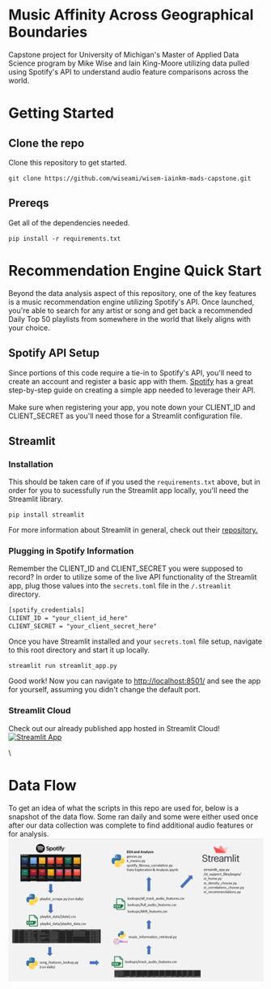 # Music Affinity Across Geographical Boundaries
Capstone project for University of Michigan's Master of Applied Data Science program by Mike Wise and Iain King-Moore utilizing data pulled using Spotify's API to understand audio feature comparisons across the world.


# Getting Started
## Clone the repo
Clone this repository to get started.
```
git clone https://github.com/wiseami/wisem-iainkm-mads-capstone.git
```

## Prereqs
Get all of the dependencies needed.
```
pip install -r requirements.txt
```

# Recommendation Engine Quick Start
Beyond the data analysis aspect of this repository, one of the key features is a music recommendation engine utilizing Spotify's API. Once launched, you're able to search for any artist or song and get back a recommended Daily Top 50 playlists from somewhere in the world that likely aligns with your choice.

## Spotify API Setup

Since portions of this code require a tie-in to Spotify's API, you'll need to create an account and register a basic app with them.
[Spotify](https://developer.spotify.com/documentation/general/guides/authorization/app-settings/) has a great step-by-step guide on creating a simple app needed to leverage their API.
\
\
Make sure when registering your app, you note down your CLIENT_ID and CLIENT_SECRET as you'll need those for a Streamlit configuration file.

## Streamlit
### Installation
This should be taken care of if you used the `requirements.txt` above, but in order for you to sucessfully run the Streamlit app locally, you'll need the Streamlit library. 
```
pip install streamlit
```

For more information about Streamlit in general, check out their [repository.](https://github.com/streamlit/streamlit)

### Plugging in Spotify Information
Remember the CLIENT_ID and CLIENT_SECRET you were supposed to record? In order to utilize some of the live API functionality of the Streamlit app, plug those values into the ```secrets.toml``` file in the ```/.streamlit``` directory.
```
[spotify_credentials]
CLIENT_ID = "your_client_id_here"
CLIENT_SECRET = "your_client_secret_here"
```

Once you have Streamlit installed and your ```secrets.toml``` file setup, navigate to this root directory and start it up locally.
```
streamlit run streamlit_app.py
```

Good work! Now you can navigate to [http://localhost:8501/](http://localhost:8501/) and see the app for yourself, assuming you didn't change the default port.

### Streamlit Cloud
Check out our already published app hosted in Streamlit Cloud!\
[![Streamlit App](https://static.streamlit.io/badges/streamlit_badge_black_white.svg)](https://share.streamlit.io/wiseami/wisem-iainkm-mads-capstone/main/)

\

# Data Flow
To get an idea of what the scripts in this repo are used for, below is a snapshot of the data flow. Some ran daily and some were either used once after our data collection was complete to find additional audio features or for analysis. 
![Data Flow Doc](https://github.com/wiseami/wisem-iainkm-mads-capstone/blob/main/assets/data_flow.png?raw=true)